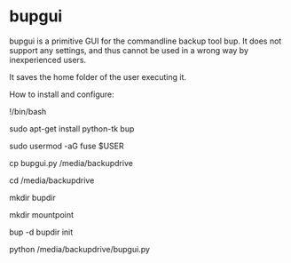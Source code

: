# bupgui

bupgui is a primitive GUI for the commandline backup tool bup.
It does not support any settings, and thus cannot be used in a wrong way by inexperienced users.

It saves the home folder of the user executing it.



How to install and configure:

!/bin/bash

sudo apt-get install python-tk bup

sudo usermod -aG fuse $USER

cp bupgui.py /media/backupdrive

cd /media/backupdrive

mkdir bupdir

mkdir mountpoint

bup -d bupdir init

python /media/backupdrive/bupgui.py
